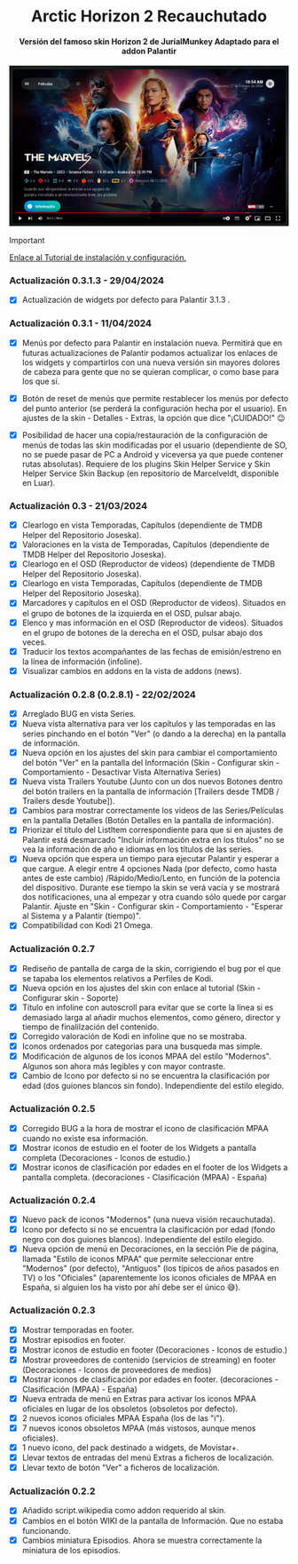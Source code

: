 <h1 align="center"> Arctic Horizon 2 Recauchutado </h1>
<h4 align="center">Versión del famoso skin Horizon 2 de JurialMunkey Adaptado para el addon Palantir</h4>

[![Arctic Horizon 2 Recauchutado](media/fanart3.png)](https://www.youtube.com/watch?v=VNVY8ydzBfA)

> [!IMPORTANT]
> [Enlace al Tutorial de instalación y configuración.](https://telegra.ph/AH2-Tutorial-02-02)

### Actualización 0.3.1.3 - 29/04/2024
- [x] Actualización de widgets por defecto para Palantir 3.1.3 .

### Actualización 0.3.1 - 11/04/2024
- [x] Menús por defecto para Palantir en instalación nueva. Permitirá que en futuras actualizaciones de Palantir podamos actualizar los enlaces de los widgets y compartirlos con una nueva versión sin mayores dolores de cabeza para gente que no se quieran complicar, o como base para los que sí.
- [x] Botón de reset de menús que permite restablecer los menús por defecto del punto anterior (se perderá la configuración hecha por el usuario). En ajustes de la skin - Detalles - Extras, la opción que dice "¡CUIDADO!" 😉
- [x] Posibilidad de hacer una copia/restauración de la configuración de menús de todas las skin modificadas por el usuario (dependiente de SO, no se puede pasar de PC a Android y viceversa ya que puede contener rutas absolutas). Requiere de los plugins Skin Helper Service y Skin Helper Service Skin Backup (en repositorio de Marcelveldt, disponible en Luar).


### Actualización 0.3 - 21/03/2024
- [x] Clearlogo en vista Temporadas, Capítulos (dependiente de TMDB Helper del Repositorio Joseska).
- [x] Valoraciones en la vista de Temporadas, Capítulos (dependiente de TMDB Helper del Repositorio Joseska).
- [x] Clearlogo en el OSD (Reproductor de videos) (dependiente de TMDB Helper del Repositorio Joseska).
- [x] Clearlogo en vista Temporadas, Capítulos (dependiente de TMDB Helper del Repositorio Joseska).
- [x] Marcadores y capítulos en el OSD (Reproductor de videos). Situados en el grupo de botones de la izquierda en el OSD, pulsar abajo.
- [x] Elenco y mas información en el OSD (Reproductor de videos). Situados en el grupo de botones de la derecha en el OSD, pulsar abajo dos veces.
- [x] Traducir los textos acompañantes de las fechas de emisión/estreno en la línea de información (infoline).
- [x] Visualizar cambios en addons en la vista de addons (news).

### Actualización 0.2.8 (0.2.8.1) - 22/02/2024
- [x] Arreglado BUG en vista Series.
- [x] Nueva vista alternativa para ver los capítulos y las temporadas en las series pinchando en el botón "Ver" (o dando a la derecha) en la pantalla de información.
- [x] Nueva opción en los ajustes del skin para cambiar el comportamiento del botón "Ver" en la pantalla del Información (Skin - Configurar skin - Comportamiento - Desactivar Vista Alternativa Series)
- [x] Nueva vista Trailers Youtube (Junto con un dos nuevos Botones dentro del botón trailers en la pantalla de información [Trailers desde TMDB / Trailers desde Youtube]).
- [x] Cambios para mostrar correctamente los videos de las Series/Películas en la pantalla Detalles (Botón Detalles en la pantalla de información).
- [x] Priorizar el título del ListItem correspondiente para que si en ajustes de Palantir está desmarcado "Incluir información extra en los títulos" no se vea la información de año e idiomas en los títulos de las series.
- [X] Nueva opción que espera un tiempo para ejecutar Palantir y esperar a que cargue. A elegir entre 4 opciones Nada (por defecto, como hasta antes de este cambio) /Rápido/Medio/Lento, en función de la potencia del dispositivo. 
Durante ese tiempo la skin se verá vacía y se mostrará dos notificaciones, una al empezar y otra cuando sólo quede por cargar Palantir.
Ajuste en "Skin - Configurar skin - Comportamiento - "Esperar al Sistema y a Palantir (tiempo)".
- [X] Compatibilidad con Kodi 21 Omega.

### Actualización 0.2.7
- [x] Rediseño de pantalla de carga de la skin, corrigiendo el bug por el que se tapaba los elementos relativos a Perfiles de Kodi.
- [x] Nueva opción en los ajustes del skin con enlace al tutorial (Skin - Configurar skin - Soporte)
- [x] Título en infoline con autoscroll para evitar que se corte la línea si es demasiado larga al añadir muchos elementos, como género, director y tiempo de finalilzación del contenido.
- [x] Corregido valoración de Kodi en infoline que no se mostraba.
- [x] Iconos ordenados por categorias para una busqueda mas simple.
- [x] Modificación de algunos de los iconos MPAA del estilo "Modernos". Algunos son ahora más legibles y con mayor contraste.
- [x] Cambio de Icono por defecto si no se encuentra la clasificación por edad (dos guiones blancos sin fondo). Independiente del estilo elegido.

### Actualización 0.2.5
- [x] Corregido BUG a la hora de mostrar el icono de clasificación MPAA cuando no existe esa información.
- [x] Mostrar iconos de estudio en el footer de los Widgets a pantalla completa (Decoraciones  - Iconos de estudio.)
- [x] Mostrar iconos de clasificación por edades en el footer de los Widgets a pantalla completa. (decoraciones - Clasificación (MPAA) - España)

### Actualización 0.2.4
- [x] Nuevo pack de iconos "Modernos" (una nueva visión recauchutada).
- [x] Icono por defecto si no se encuentra la clasificación por edad (fondo negro con dos guiones blancos). Independiente del estilo elegido.
- [x] Nueva opción de menú en Decoraciones, en la sección Pie de página, llamada "Estilo de iconos MPAA" que permite seleccionar entre "Modernos" (por defecto), "Antiguos" (los típicos de años pasados en TV) o los "Oficiales" (aparentemente los iconos oficiales de MPAA en España, si alguien los ha visto por ahí debe ser el único 😅).

### Actualización 0.2.3
- [x] Mostrar temporadas en footer.
- [x] Mostrar episodios en footer.
- [x] Mostrar iconos de estudio en footer (Decoraciones  - Iconos de estudio.)
- [x] Mostrar proveedores de contenido (servicios de streaming) en footer (Decoraciones  - Iconos de proveedores de medios)
- [x] Mostrar iconos de clasificación por edades en footer. (decoraciones - Clasificación (MPAA) - España)
- [x] Nueva entrada de menú en Extras para activar los iconos MPAA oficiales en lugar de los obsoletos (obsoletos por defecto).
- [x] 2 nuevos iconos oficiales MPAA España (los de las "i").
- [x] 7 nuevos iconos obsoletos MPAA (más vistosos, aunque menos oficiales).
- [x] 1 nuevo icono, del pack destinado a widgets, de Movistar+.
- [x] Llevar textos de entradas del menú Extras a ficheros de localización.
- [x] Llevar texto de botón "Ver" a ficheros de localización.

### Actualización 0.2.2
- [x] Añadido script.wikipedia como addon requerido al skin.
- [x] Cambios en el botón WIKI de la pantalla de Información. Que no estaba funcionando.
- [x] Cambios miniatura Episodios. Ahora se muestra correctamente la miniatura de los episodios.
